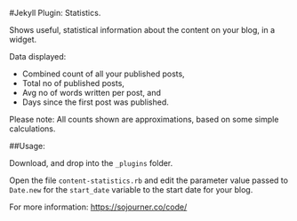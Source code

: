 #Jekyll Plugin: Statistics.

Shows useful, statistical information about the content on your blog, in a widget.

Data displayed:
- Combined count of all your published posts,
- Total no of published posts,
- Avg no of words written per post, and
- Days since the first post was published.

Please note: All counts shown are approximations, based on some simple calculations.

##Usage:

Download, and drop into the `_plugins` folder.

Open the file `content-statistics.rb` and edit the parameter
value passed to `Date.new` for the `start_date` variable to
the start date for your blog.

For more information: https://sojourner.co/code/
